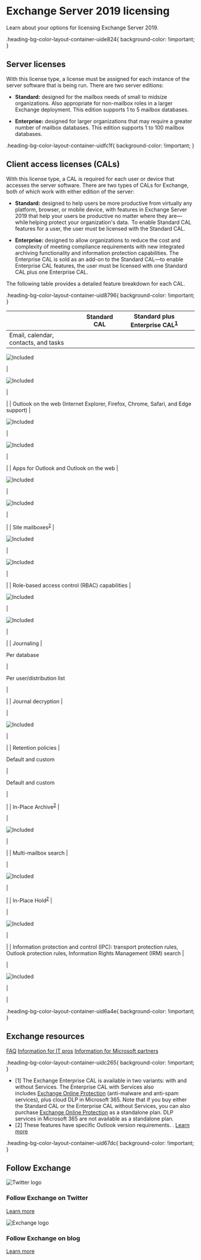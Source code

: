 # Exchange Server 2019 licensing

Learn about your options for licensing Exchange Server 2019.

.heading-bg-color-layout-container-uide824{ background-color: !important; }

## Server licenses

With this license type, a license must be assigned for each instance of the server software that is being run. There are two server editions:

- **Standard:** designed for the mailbox needs of small to midsize organizations. Also appropriate for non-mailbox roles in a larger Exchange deployment. This edition supports 1 to 5 mailbox databases.  
      
    
- **Enterprise:** designed for larger organizations that may require a greater number of mailbox databases. This edition supports 1 to 100 mailbox databases.

.heading-bg-color-layout-container-uidfc1f{ background-color: !important; }

## Client access licenses (CALs)

With this license type, a CAL is required for each user or device that accesses the server software. There are two types of CALs for Exchange, both of which work with either edition of the server:

- **Standard:** designed to help users be more productive from virtually any platform, browser, or mobile device, with features in Exchange Server 2019 that help your users be productive no matter where they are—while helping protect your organization's data.  To enable Standard CAL features for a user, the user must be licensed with the Standard CAL.  
      
    
- **Enterprise:** designed to allow organizations to reduce the cost and complexity of meeting compliance requirements with new integrated archiving functionality and information protection capabilities. The Enterprise CAL is sold as an add-on to the Standard CAL—to enable Enterprise CAL features, the user must be licensed with one Standard CAL plus one Enterprise CAL.

The following table provides a detailed feature breakdown for each CAL.

.heading-bg-color-layout-container-uid8796{ background-color: !important; }

|   | Standard CAL | Standard plus Enterprise CAL<sup><a aria-label="Footnote" href="https://www.microsoft.com/en-us/microsoft-365/exchange/microsoft-exchange-server-licensing-licensing-overview#Footnote1" class="ms-rte-link">1</a></sup> |  |
| --- | --- | --- | --- |
| Email, calendar, contacts, and tasks | 
 ![Included](https://cdn-dynmedia-1.microsoft.com/is/image/microsoftcorp/Icon_Check_35x30_RE2ohWZ?resMode=sharp2&op_usm=1.5,0.65,15,0&wid=24&hei=24&qlt=90&fmt=png-alpha&fit=constrain)



 | 

![Included](https://cdn-dynmedia-1.microsoft.com/is/image/microsoftcorp/Icon_Check_35x30_RE2ohWZ?resMode=sharp2&op_usm=1.5,0.65,15,0&wid=24&hei=24&qlt=90&fmt=png-alpha&fit=constrain)



 | 

 |
| Outlook on the web (Internet Explorer, Firefox, Chrome, Safari, and Edge support) | 

![Included](https://cdn-dynmedia-1.microsoft.com/is/image/microsoftcorp/Icon_Check_35x30_RE2ohWZ?resMode=sharp2&op_usm=1.5,0.65,15,0&wid=24&hei=24&qlt=90&fmt=png-alpha&fit=constrain)



 | 

![Included](https://cdn-dynmedia-1.microsoft.com/is/image/microsoftcorp/Icon_Check_35x30_RE2ohWZ?resMode=sharp2&op_usm=1.5,0.65,15,0&wid=24&hei=24&qlt=90&fmt=png-alpha&fit=constrain)



 | 

 |
| Apps for Outlook and Outlook on the web | 

![Included](https://cdn-dynmedia-1.microsoft.com/is/image/microsoftcorp/Icon_Check_35x30_RE2ohWZ?resMode=sharp2&op_usm=1.5,0.65,15,0&wid=24&hei=24&qlt=90&fmt=png-alpha&fit=constrain)



 | 

![Included](https://cdn-dynmedia-1.microsoft.com/is/image/microsoftcorp/Icon_Check_35x30_RE2ohWZ?resMode=sharp2&op_usm=1.5,0.65,15,0&wid=24&hei=24&qlt=90&fmt=png-alpha&fit=constrain)



 | 

 |
| Site mailboxes<sup><a aria-label="Footnote2" href="https://www.microsoft.com/en-us/microsoft-365/exchange/microsoft-exchange-server-licensing-licensing-overview#Footnote2" class="ms-rte-link">2</a></sup> | 

![Included](https://cdn-dynmedia-1.microsoft.com/is/image/microsoftcorp/Icon_Check_35x30_RE2ohWZ?resMode=sharp2&op_usm=1.5,0.65,15,0&wid=24&hei=24&qlt=90&fmt=png-alpha&fit=constrain)



 | 

![Included](https://cdn-dynmedia-1.microsoft.com/is/image/microsoftcorp/Icon_Check_35x30_RE2ohWZ?resMode=sharp2&op_usm=1.5,0.65,15,0&wid=24&hei=24&qlt=90&fmt=png-alpha&fit=constrain)



 | 

 |
| Role-based access control (RBAC) capabilities | 

![Included](https://cdn-dynmedia-1.microsoft.com/is/image/microsoftcorp/Icon_Check_35x30_RE2ohWZ?resMode=sharp2&op_usm=1.5,0.65,15,0&wid=24&hei=24&qlt=90&fmt=png-alpha&fit=constrain)



 | 

![Included](https://cdn-dynmedia-1.microsoft.com/is/image/microsoftcorp/Icon_Check_35x30_RE2ohWZ?resMode=sharp2&op_usm=1.5,0.65,15,0&wid=24&hei=24&qlt=90&fmt=png-alpha&fit=constrain)



 | 

 |
| Journaling | 

Per database







 | 

Per user/distribution list







 | 

 |
| Journal decryption | 

 | 

![Included](https://cdn-dynmedia-1.microsoft.com/is/image/microsoftcorp/Icon_Check_35x30_RE2ohWZ?resMode=sharp2&op_usm=1.5,0.65,15,0&wid=24&hei=24&qlt=90&fmt=png-alpha&fit=constrain)



 | 

 |
| Retention policies | 

Default and custom







 | 

Default and custom







 | 

 |
| In-Place Archive<sup><a aria-label="Footnote123" href="https://www.microsoft.com/en-us/microsoft-365/exchange/microsoft-exchange-server-licensing-licensing-overview#Footnote2" class="ms-rte-link">2</a></sup> | 

 | 

![Included](https://cdn-dynmedia-1.microsoft.com/is/image/microsoftcorp/Icon_Check_35x30_RE2ohWZ?resMode=sharp2&op_usm=1.5,0.65,15,0&wid=24&hei=24&qlt=90&fmt=png-alpha&fit=constrain)



 | 

 |
| Multi-mailbox search | 

 | 

![Included](https://cdn-dynmedia-1.microsoft.com/is/image/microsoftcorp/Icon_Check_35x30_RE2ohWZ?resMode=sharp2&op_usm=1.5,0.65,15,0&wid=24&hei=24&qlt=90&fmt=png-alpha&fit=constrain)



 | 

 |
| In-Place Hold<sup><a aria-label="Footnote1234" href="https://www.microsoft.com/en-us/microsoft-365/exchange/microsoft-exchange-server-licensing-licensing-overview#Footnote2" class="ms-rte-link">2</a></sup> | 

 | 

![Included](https://cdn-dynmedia-1.microsoft.com/is/image/microsoftcorp/Icon_Check_35x30_RE2ohWZ?resMode=sharp2&op_usm=1.5,0.65,15,0&wid=24&hei=24&qlt=90&fmt=png-alpha&fit=constrain)



 | 

 |
| Information protection and control (IPC): transport protection rules, Outlook protection rules, Information Rights Management (IRM) search | 

 | 

![Included](https://cdn-dynmedia-1.microsoft.com/is/image/microsoftcorp/Icon_Check_35x30_RE2ohWZ?resMode=sharp2&op_usm=1.5,0.65,15,0&wid=24&hei=24&qlt=90&fmt=png-alpha&fit=constrain)



 | 

 |

.heading-bg-color-layout-container-uid6a4e{ background-color: !important; }

## Exchange resources

[FAQ](https://www.microsoft.com/en-us/microsoft-365/exchange/email) [Information for IT pros](https://go.microsoft.com/fwlink/p/?linkid=2112459&clcid=0x409&culture=en-us&country=us) [Information for Microsoft partners](https://go.microsoft.com/fwlink/p/?linkid=2112355&clcid=0x409&culture=en-us&country=us)

.heading-bg-color-layout-container-uidc265{ background-color: !important; }

- \[1\] The Exchange Enterprise CAL is available in two variants: with and without Services. The Enterprise CAL with Services also includes [Exchange Online Protection](https://www.microsoft.com/en-us/microsoft-365/exchange/exchange-email-security-spam-protection) (anti-malware and anti-spam services), plus cloud DLP in Microsoft 365. Note that if you buy either the Standard CAL or the Enterprise CAL without Services, you can also purchase [Exchange Online Protection](https://www.microsoft.com/en-us/microsoft-365/exchange/exchange-email-security-spam-protection) as a standalone plan. DLP services in Microsoft 365 are not available as a standalone plan.
- \[2\] These features have specific Outlook version requirements. . [Learn more](https://go.microsoft.com/fwlink/p/?LinkId=402388)

.heading-bg-color-layout-container-uid67dc{ background-color: !important; }

## Follow Exchange 

![Twitter logo ](https://cdn-dynmedia-1.microsoft.com/is/image/microsoftcorp/Social_Twitter_32x32_RE2k2TH?resMode=sharp2&op_usm=1.5,0.65,15,0&wid=40&hei=40&qlt=90&fmt=png-alpha&fit=constrain)

### Follow Exchange on Twitter

[Learn more](https://go.microsoft.com/fwlink/p/?LinkID=864792&clcid=0x409&culture=en-us&country=US)

![Exchange logo](https://cdn-dynmedia-1.microsoft.com/is/image/microsoftcorp/Icon_ExchangeBlog_40x40_RE2mzwk?resMode=sharp2&op_usm=1.5,0.65,15,0&wid=46&hei=40&qlt=90&fmt=png-alpha&fit=constrain)

### Follow Exchange on blog

[Learn more](https://go.microsoft.com/fwlink/p/?LinkID=509784&clcid=0x409&culture=en-us&country=US)